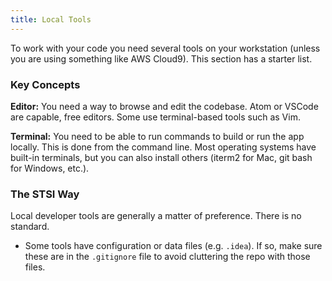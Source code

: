 ```yaml
---
title: Local Tools
---
```


To work with your code you need several tools on your workstation (unless you are using something like AWS Cloud9). This section has a starter list.

### Key Concepts

**Editor:** You need a way to browse and edit the codebase. Atom or VSCode are capable, free editors. Some use terminal-based tools such as Vim.

**Terminal:** You need to be able to run commands to build or run the app locally. This is done from the command line. Most operating systems have built-in terminals, but you can also install others (iterm2 for Mac, git bash for Windows, etc.).

### The STSI Way

Local developer tools are generally a matter of preference. There is no standard.

 * Some tools have configuration or data files (e.g. `.idea`). If so, make sure these are in the `.gitignore` file to avoid cluttering the repo with those files.

